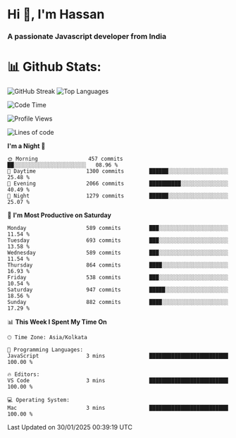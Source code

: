 # Hi 👋, I'm Hassan
### A passionate Javascript developer from India


# 📊 Github Stats:
![GitHub Streak](https://github-readme-streak-stats.herokuapp.com/?user=codeblooded47&theme=dracula&hide_border=false)
![Top Languages](https://github-readme-stats.vercel.app/api/top-langs/?username=codeblooded47&layout=compact&theme=dracula)



<!--START_SECTION:waka-->
![Code Time](http://img.shields.io/badge/Code%20Time-882%20hrs%2038%20mins-blue)

![Profile Views](http://img.shields.io/badge/Profile%20Views-0-blue)

![Lines of code](https://img.shields.io/badge/From%20Hello%20World%20I%27ve%20Written-24.0%20million%20lines%20of%20code-blue)

**I'm a Night 🦉** 

```text
🌞 Morning                457 commits         ██░░░░░░░░░░░░░░░░░░░░░░░   08.96 % 
🌆 Daytime                1300 commits        ██████░░░░░░░░░░░░░░░░░░░   25.48 % 
🌃 Evening                2066 commits        ██████████░░░░░░░░░░░░░░░   40.49 % 
🌙 Night                  1279 commits        ██████░░░░░░░░░░░░░░░░░░░   25.07 % 
```
📅 **I'm Most Productive on Saturday** 

```text
Monday                   589 commits         ███░░░░░░░░░░░░░░░░░░░░░░   11.54 % 
Tuesday                  693 commits         ███░░░░░░░░░░░░░░░░░░░░░░   13.58 % 
Wednesday                589 commits         ███░░░░░░░░░░░░░░░░░░░░░░   11.54 % 
Thursday                 864 commits         ████░░░░░░░░░░░░░░░░░░░░░   16.93 % 
Friday                   538 commits         ███░░░░░░░░░░░░░░░░░░░░░░   10.54 % 
Saturday                 947 commits         █████░░░░░░░░░░░░░░░░░░░░   18.56 % 
Sunday                   882 commits         ████░░░░░░░░░░░░░░░░░░░░░   17.29 % 
```


📊 **This Week I Spent My Time On** 

```text
🕑︎ Time Zone: Asia/Kolkata

💬 Programming Languages: 
JavaScript               3 mins              █████████████████████████   100.00 % 

🔥 Editors: 
VS Code                  3 mins              █████████████████████████   100.00 % 

💻 Operating System: 
Mac                      3 mins              █████████████████████████   100.00 % 
```


 Last Updated on 30/01/2025 00:39:19 UTC
<!--END_SECTION:waka-->


